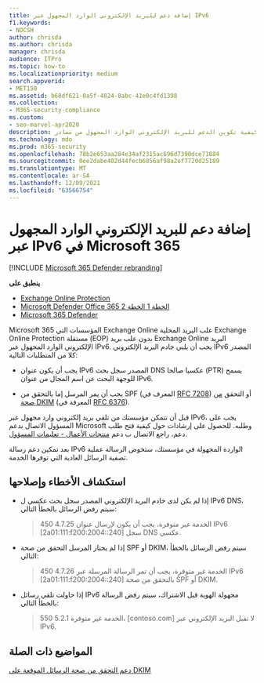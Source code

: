 ```yaml
---
title: إضافة دعم للبريد الإلكتروني الوارد المجهول عبر IPv6
f1.keywords:
- NOCSH
author: chrisda
ms.author: chrisda
manager: chrisda
audience: ITPro
ms.topic: how-to
ms.localizationpriority: medium
search.appverid:
- MET150
ms.assetid: b68df621-0a5f-4824-8abc-41e0c4fd1398
ms.collection:
- M365-security-compliance
ms.custom:
- seo-marvel-apr2020
description: يمكن للمسؤول معرفة كيفية تكوين الدعم للبريد الإلكتروني الوارد المجهول من مصادر IPv6 في Exchange Online Exchange Online Protection.
ms.technology: mdo
ms.prod: m365-security
ms.openlocfilehash: 78b2e653aa284e34af2315ac696d7390dce71884
ms.sourcegitcommit: 0ee2dabe402d44fecb6856af98a2ef7720d25189
ms.translationtype: MT
ms.contentlocale: ar-SA
ms.lasthandoff: 12/09/2021
ms.locfileid: "63566754"
---
```

# <a name="add-support-for-anonymous-inbound-email-over-ipv6-in-microsoft-365"></a>إضافة دعم للبريد الإلكتروني الوارد المجهول عبر IPv6 في Microsoft 365

[!INCLUDE [Microsoft 365 Defender rebranding](../includes/microsoft-defender-for-office.md)]

**ينطبق على**
- [Exchange Online Protection](exchange-online-protection-overview.md)
- [Microsoft Defender Office 365 الخطة 1 الخطة 2](defender-for-office-365.md)
- [Microsoft 365 Defender](../defender/microsoft-365-defender.md)

Microsoft 365 المؤسسات التي Exchange Online علب البريد المحلية Exchange Online Protection مستقلة (EOP) بدون علب بريد Exchange Online البريد الإلكتروني الوارد المجهول عبر IPv6. يجب أن يلبي خادم البريد الإلكتروني IPv6 المصدر كلا من المتطلبات التالية:

- يجب أن يكون عنوان IPv6 المصدر سجل بحث DNS عكسيا صالحا (PTR) يسمح للوجهة البحث عن اسم المجال من عنوان IPv6.

- يجب أن يمر المرسل إما بالتحقق من SPF (المعرف في [RFC 7208](https://tools.ietf.org/html/rfc7208)) أو التحقق [من صحة DKIM](http://dkim.org/) (المعرفة في [RFC 6376](https://www.rfc-editor.org/rfc/rfc6376.txt)).

قبل أن تتمكن مؤسستك من تلقي بريد إلكتروني وارد مجهول عبر IPv6، يجب على المسؤول الاتصال بدعم Microsoft وطلبه. للحصول على إرشادات حول كيفية فتح طلب دعم، راجع الاتصال ب دعم [منتجات الأعمال - تعليمات المسؤول](../../admin/get-help-support.md).

بعد تمكين دعم رسالة IPv6 الواردة المجهولة في مؤسستك، ستخوض الرسالة عملية تصفية الرسائل العادية التي توفرها الخدمة.

## <a name="troubleshooting"></a>استكشاف الأخطاء وإصلاحها

- إذا لم يكن لدى خادم البريد الإلكتروني المصدر سجل بحث عكسي ل IPv6 DNS، سيتم رفض الرسائل بالخطأ التالي:

  > 450 4.7.25 الخدمة غير متوفرة، يجب أن يكون لإرسال عنوان IPv6 [2a01:111:f200:2004::240] سجل DNS عكسي.

- إذا لم يجتاز المرسل التحقق من صحة SPF أو DKIM، سيتم رفض الرسائل بالخطأ التالي:

  > 450 4.7.26 الخدمة غير متوفرة، يجب أن تمر الرسالة المرسلة عبر IPv6 [2a01:111:f200:2004::240] بالتحقق من صحة SPF أو DKIM.

- إذا حاولت تلقي رسائل IPv6 مجهولة الهوية قبل الاشتراك، سيتم رفض الرسالة بالخطأ التالي:

  > 550 5.2.1 الخدمة غير متوفرة، [contoso.com] لا تقبل البريد الإلكتروني عبر IPv6.

## <a name="related-topics"></a>المواضيع ذات الصلة

[دعم التحقق من صحة الرسائل الموقعة على DKIM](support-for-validation-of-dkim-signed-messages.md)
